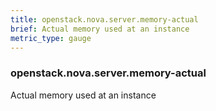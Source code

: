 ```yaml
---
title: openstack.nova.server.memory-actual
brief: Actual memory used at an instance
metric_type: gauge
---
```

### openstack.nova.server.memory-actual

Actual memory used at an instance